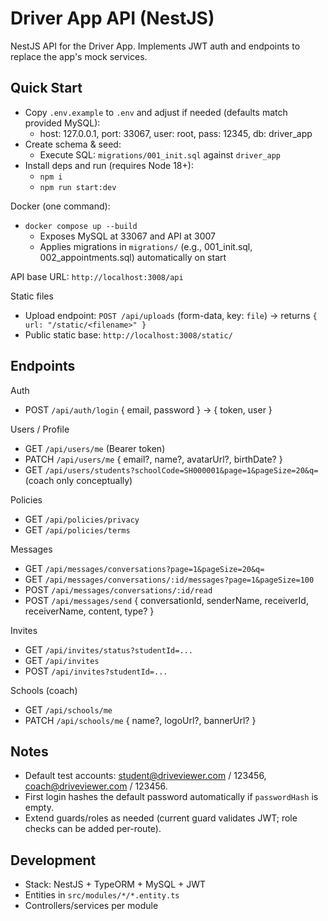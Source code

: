 # Driver App API (NestJS)

NestJS API for the Driver App. Implements JWT auth and endpoints to replace the app's mock services.

## Quick Start

- Copy `.env.example` to `.env` and adjust if needed (defaults match provided MySQL):
  - host: 127.0.0.1, port: 33067, user: root, pass: 12345, db: driver_app
- Create schema & seed:
  - Execute SQL: `migrations/001_init.sql` against `driver_app`
- Install deps and run (requires Node 18+):
  - `npm i`
  - `npm run start:dev`

Docker (one command):

- `docker compose up --build`
  - Exposes MySQL at 33067 and API at 3007
  - Applies migrations in `migrations/` (e.g., 001_init.sql, 002_appointments.sql) automatically on start

API base URL: `http://localhost:3008/api`

Static files

- Upload endpoint: `POST /api/uploads` (form-data, key: `file`) → returns `{ url: "/static/<filename>" }`
- Public static base: `http://localhost:3008/static/`

## Endpoints

Auth

- POST `/api/auth/login` { email, password } -> { token, user }

Users / Profile

- GET `/api/users/me` (Bearer token)
- PATCH `/api/users/me` { email?, name?, avatarUrl?, birthDate? }
- GET `/api/users/students?schoolCode=SH000001&page=1&pageSize=20&q=` (coach only conceptually)

Policies

- GET `/api/policies/privacy`
- GET `/api/policies/terms`

Messages

- GET `/api/messages/conversations?page=1&pageSize=20&q=`
- GET `/api/messages/conversations/:id/messages?page=1&pageSize=100`
- POST `/api/messages/conversations/:id/read`
- POST `/api/messages/send` { conversationId, senderName, receiverId, receiverName, content, type? }

Invites

- GET `/api/invites/status?studentId=...`
- GET `/api/invites`
- POST `/api/invites?studentId=...`

Schools (coach)

- GET `/api/schools/me`
- PATCH `/api/schools/me` { name?, logoUrl?, bannerUrl? }

## Notes

- Default test accounts: student@driveviewer.com / 123456, coach@driveviewer.com / 123456.
- First login hashes the default password automatically if `passwordHash` is empty.
- Extend guards/roles as needed (current guard validates JWT; role checks can be added per-route).

## Development

- Stack: NestJS + TypeORM + MySQL + JWT
- Entities in `src/modules/*/*.entity.ts`
- Controllers/services per module
